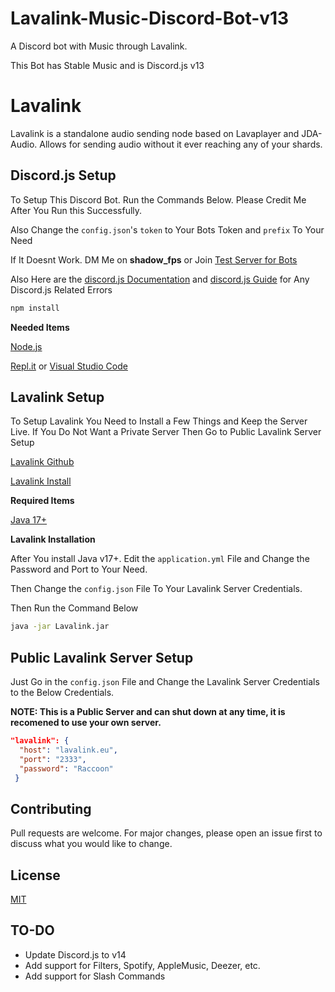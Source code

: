 # Lavalink-Music-Discord-Bot-v13

A Discord bot with Music through Lavalink.

This Bot has Stable Music and is Discord.js v13

# Lavalink

Lavalink is a standalone audio sending node based on Lavaplayer and JDA-Audio. Allows for sending audio without it ever reaching any of your shards.

## Discord.js Setup

To Setup This Discord Bot. Run the Commands Below. Please Credit Me After You Run this Successfully.

Also Change the `config.json`'s `token` to Your Bots Token and `prefix` To Your Need

If It Doesnt Work. DM Me on **shadow_fps** or Join [Test Server for Bots](https://discord.gg/SBhdMeW5qG)

Also Here are the [discord.js Documentation](https://discord.js.org/#/docs/discord.js/stable/general/welcome) and [discord.js Guide](https://discordjs.guide/#before-you-begin) for Any Discord.js Related Errors

```bash
npm install
```

**Needed Items**

[Node.js](https://nodejs.org/en/)

[Repl.it](https://repl.it) or [Visual Studio Code](https://code.visualstudio.com)

## Lavalink Setup

To Setup Lavalink You Need to Install a Few Things and Keep the Server Live. If You Do Not Want a Private Server Then Go to Public Lavalink Server Setup

[Lavalink Github](https://github.com/freyacodes/Lavalink)

[Lavalink Install](https://github.com/freyacodes/Lavalink/releases)

**Required Items**

[Java 17+](https://www.java.com/en/)

**Lavalink Installation**

After You install Java v17+. Edit the `application.yml` File and Change the Password and Port to Your Need.

Then Change the `config.json` File To Your Lavalink Server Credentials.

Then Run the Command Below

```bash
java -jar Lavalink.jar
```

## Public Lavalink Server Setup

Just Go in the `config.json` File and Change the Lavalink Server Credentials to the Below Credentials.

**NOTE: This is a Public Server and can shut down at any time, it is recomened to use your own server.**

```json
"lavalink": {
  "host": "lavalink.eu",
  "port": "2333",
  "password": "Raccoon"
 }
```

## Contributing
Pull requests are welcome. For major changes, please open an issue first to discuss what you would like to change.

## License
[MIT](https://choosealicense.com/licenses/mit/)

## TO-DO

- Update Discord.js to v14
- Add support for Filters, Spotify, AppleMusic, Deezer, etc.
- Add support for Slash Commands